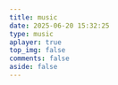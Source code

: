 ```yaml
---
title: music
date: 2025-06-20 15:32:25
type: music
aplayer: true
top_img: false
comments: false
aside: false
---
```

